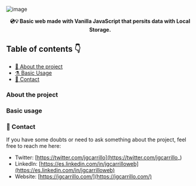 ![image](assets/home.PNG)

<div align="center">
    <b>💿💡 Basic web made with Vanilla JavaScript that persits data with Local Storage.</b>
</div>

## Table of contents 👇

-   [📁 About the project](#-about-the-project)
-   [⚗️ Basic Usage](#-Basic-usage)
-   [💛 Contact](#-contact)

### About the project

### Basic usage

### 💛 Contact

If you have some doubts or need to ask something about the project, feel free to reach me here:

-   Twitter: [https://twitter.com/jgcarrillo](https://twitter.com/jgcarrillo_)
-   LinkedIn: [https://es.linkedin.com/in/jgcarrilloweb](https://es.linkedin.com/in/jgcarrilloweb)
-   Website: [https://jgcarrillo.com/](https://jgcarrillo.com/)
